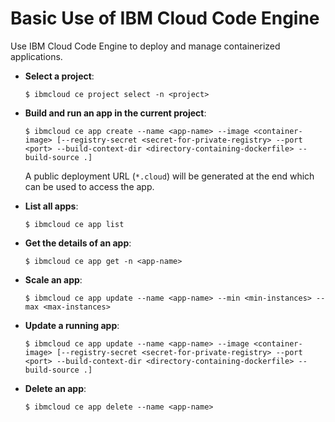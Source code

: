 # Basic Use of IBM Cloud Code Engine

Use IBM Cloud Code Engine to deploy and manage containerized applications.

* **Select a project**:

  ```console
  $ ibmcloud ce project select -n <project>
  ```

* **Build and run an app in the current project**:

  ```console
  $ ibmcloud ce app create --name <app-name> --image <container-image> [--registry-secret <secret-for-private-registry> --port <port> --build-context-dir <directory-containing-dockerfile> --build-source .]
  ```

  A public deployment URL (`*.cloud`) will be generated at the end which can be used to access the app.

* **List all apps**:

  ```console
  $ ibmcloud ce app list
  ```

* **Get the details of an app**:

  ```console
  $ ibmcloud ce app get -n <app-name>
  ```

* **Scale an app**:

  ```console
  $ ibmcloud ce app update --name <app-name> --min <min-instances> --max <max-instances>
  ```

* **Update a running app**:

  ```console
  $ ibmcloud ce app update --name <app-name> --image <container-image> [--registry-secret <secret-for-private-registry> --port <port> --build-context-dir <directory-containing-dockerfile> --build-source .]
  ```

* **Delete an app**:

  ```console
  $ ibmcloud ce app delete --name <app-name>
  ```
